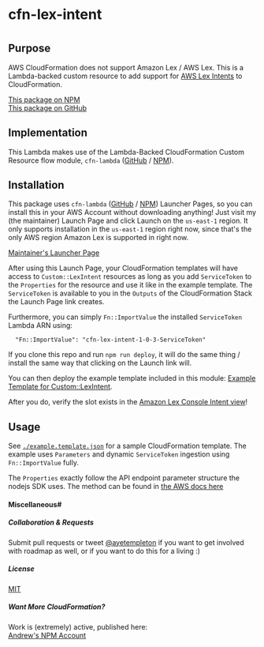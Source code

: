 
# cfn-lex-intent

#

## Purpose 

AWS CloudFormation does not support Amazon Lex / AWS Lex. This is a Lambda-backed custom resource to add support for [AWS Lex Intents](http://docs.aws.amazon.com/lex/latest/dg/API_Intent.html) to CloudFormation.

[This package on NPM](https://www.npmjs.com/package/cfn-lex-intent)  
[This package on GitHub](https://www.github.com/andrew-templeton/cfn-lex-intent)


## Implementation

This Lambda makes use of the Lambda-Backed CloudFormation Custom Resource flow module, `cfn-lambda` ([GitHub](https://github.com/andrew-templeton/cfn-lambda) / [NPM](https://www.npmjs.com/package/cfn-lambda)).


## Installation

This package uses `cfn-lambda` ([GitHub](https://github.com/andrew-templeton/cfn-lambda) / [NPM](https://www.npmjs.com/package/cfn-lambda)) Launcher Pages, so you can install this in your AWS Account without downloading anything! Just visit my (the maintainer) Launch Page and click Launch on the `us-east-1` region. It only supports installation in the `us-east-1` region right now, since that's the only AWS region Amazon Lex is supported in right now.

[Maintainer's Launcher Page](https://s3.amazonaws.com/cfn-lex-intent-006297545748-us-east-1/1-0-3.html)

After using this Launch Page, your CloudFormation templates will have access to `Custom::LexIntent` resources as long as you add `ServiceToken` to the `Properties` for the resource and use it like in the example template. The `ServiceToken` is available to you in the `Outputs` of the CloudFormation Stack the Launch Page link creates.

Furthermore, you can simply `Fn::ImportValue` the installed `ServiceToken` Lambda ARN using:

      "Fn::ImportValue": "cfn-lex-intent-1-0-3-ServiceToken"


If you clone this repo and run `npm run deploy`, it will do the same thing / install the same way that clicking on the Launch link will.

You can then deploy the example template included in this module: [Example Template for Custom::LexIntent](https://github.com/andrew-templeton/example.template.json).

After you do, verify the slot exists in the [Amazon Lex Console Intent view](https://console.aws.amazon.com/lex/home?region=us-east-1#intents:)!


## Usage

  See [`./example.template.json`](./example.template.json) for a sample CloudFormation template. The example uses `Parameters` and dynamic `ServiceToken` ingestion using `Fn::ImportValue` fully.

  The `Properties` exactly follow the API endpoint parameter structure the nodejs SDK uses. The method can be found in [the AWS docs here](http://docs.aws.amazon.com/AWSJavaScriptSDK/latest/AWS/LexModelBuildingService.html#putIntent-property)


#### Miscellaneous#

##### Collaboration & Requests

Submit pull requests or tweet [@ayetempleton](https://twitter.com/ayetempleton) if you want to get involved with roadmap as well, or if you want to do this for a living :)


##### License 

[MIT](./License)


##### Want More CloudFormation?

Work is (extremely) active, published here:  
[Andrew's NPM Account](https://www.npmjs.com/~andrew-templeton)
